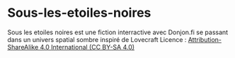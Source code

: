 # Sous-les-etoiles-noires
Sous les etoiles noires est une fiction interractive avec Donjon.fi se passant dans un univers spatial sombre inspiré de Lovecraft
Licence : [Attribution-ShareAlike 4.0 International (CC BY-SA 4.0)](https://creativecommons.org/licenses/by-sa/4.0/)
